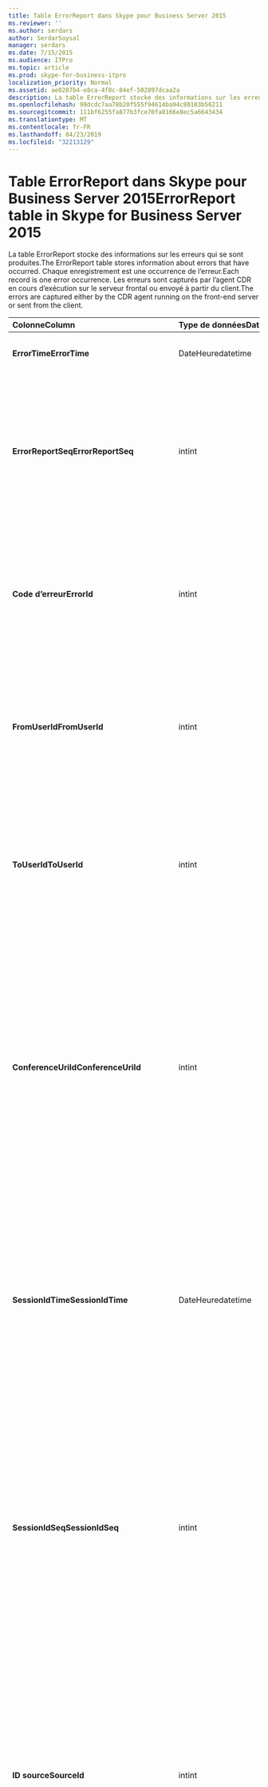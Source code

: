 ```yaml
---
title: Table ErrorReport dans Skype pour Business Server 2015
ms.reviewer: ''
ms.author: serdars
author: SerdarSoysal
manager: serdars
ms.date: 7/15/2015
ms.audience: ITPro
ms.topic: article
ms.prod: skype-for-business-itpro
localization_priority: Normal
ms.assetid: ae0287b4-e8ca-4f8c-84ef-502897dcaa2a
description: La table ErrorReport stocke des informations sur les erreurs qui se sont produites. Chaque enregistrement est une occurrence de l’erreur. Les erreurs sont capturés par l’agent CDR en cours d’exécution sur le serveur frontal ou envoyé à partir du client.
ms.openlocfilehash: 99dcdc7aa78b20f555f94614ba94c80103b56211
ms.sourcegitcommit: 111bf6255fa877b3fce70fa8166e8ec5a6643434
ms.translationtype: MT
ms.contentlocale: fr-FR
ms.lasthandoff: 04/23/2019
ms.locfileid: "32213129"
---
```

# <a name="errorreport-table-in-skype-for-business-server-2015"></a><span data-ttu-id="518d6-105">Table ErrorReport dans Skype pour Business Server 2015</span><span class="sxs-lookup"><span data-stu-id="518d6-105">ErrorReport table in Skype for Business Server 2015</span></span>
 
<span data-ttu-id="518d6-106">La table ErrorReport stocke des informations sur les erreurs qui se sont produites.</span><span class="sxs-lookup"><span data-stu-id="518d6-106">The ErrorReport table stores information about errors that have occurred.</span></span> <span data-ttu-id="518d6-107">Chaque enregistrement est une occurrence de l’erreur.</span><span class="sxs-lookup"><span data-stu-id="518d6-107">Each record is one error occurrence.</span></span> <span data-ttu-id="518d6-108">Les erreurs sont capturés par l’agent CDR en cours d’exécution sur le serveur frontal ou envoyé à partir du client.</span><span class="sxs-lookup"><span data-stu-id="518d6-108">The errors are captured either by the CDR agent running on the front-end server or sent from the client.</span></span>
  
|<span data-ttu-id="518d6-109">**Colonne**</span><span class="sxs-lookup"><span data-stu-id="518d6-109">**Column**</span></span>|<span data-ttu-id="518d6-110">**Type de données**</span><span class="sxs-lookup"><span data-stu-id="518d6-110">**Data Type**</span></span>|<span data-ttu-id="518d6-111">**Clé/Index**</span><span class="sxs-lookup"><span data-stu-id="518d6-111">**Key/Index**</span></span>|<span data-ttu-id="518d6-112">**Détails**</span><span class="sxs-lookup"><span data-stu-id="518d6-112">**Details**</span></span>|
|:-----|:-----|:-----|:-----|
|<span data-ttu-id="518d6-113">**ErrorTime**</span><span class="sxs-lookup"><span data-stu-id="518d6-113">**ErrorTime**</span></span> <br/> |<span data-ttu-id="518d6-114">DateHeure</span><span class="sxs-lookup"><span data-stu-id="518d6-114">datetime</span></span>  <br/> |<span data-ttu-id="518d6-115">Principal</span><span class="sxs-lookup"><span data-stu-id="518d6-115">Primary</span></span>  <br/> |<span data-ttu-id="518d6-116">Date et heure de l’erreur.</span><span class="sxs-lookup"><span data-stu-id="518d6-116">Date and time the error occurred.</span></span>  <br/> |
|<span data-ttu-id="518d6-117">**ErrorReportSeq**</span><span class="sxs-lookup"><span data-stu-id="518d6-117">**ErrorReportSeq**</span></span> <br/> |<span data-ttu-id="518d6-118">int</span><span class="sxs-lookup"><span data-stu-id="518d6-118">int</span></span>  <br/> |<span data-ttu-id="518d6-119">Principal</span><span class="sxs-lookup"><span data-stu-id="518d6-119">Primary</span></span>  <br/> |<span data-ttu-id="518d6-120">Numéro d’identification pour identifier le rapport d’erreurs.</span><span class="sxs-lookup"><span data-stu-id="518d6-120">ID number to identify the error report.</span></span> <span data-ttu-id="518d6-121">Utilisé conjointement avec **ErrorTime** pour identifier de manière unique un rapport d’erreurs.</span><span class="sxs-lookup"><span data-stu-id="518d6-121">Used in conjunction with **ErrorTime** to uniquely identify an error report.</span></span> <br/> |
|<span data-ttu-id="518d6-122">**Code d’erreur**</span><span class="sxs-lookup"><span data-stu-id="518d6-122">**ErrorId**</span></span> <br/> |<span data-ttu-id="518d6-123">int</span><span class="sxs-lookup"><span data-stu-id="518d6-123">int</span></span>  <br/> |<span data-ttu-id="518d6-124">Étrangère</span><span class="sxs-lookup"><span data-stu-id="518d6-124">Foreign</span></span>  <br/> |<span data-ttu-id="518d6-125">ID unique du type d’erreur.</span><span class="sxs-lookup"><span data-stu-id="518d6-125">Unique ID of the error type.</span></span> <span data-ttu-id="518d6-126">Consultez la [table ErrorDef dans Skype pour Business Server 2015](errordef.md) pour plus d’informations.</span><span class="sxs-lookup"><span data-stu-id="518d6-126">See the [ErrorDef table in Skype for Business Server 2015](errordef.md) for more information.</span></span> <br/> |
|<span data-ttu-id="518d6-127">**FromUserId**</span><span class="sxs-lookup"><span data-stu-id="518d6-127">**FromUserId**</span></span> <br/> |<span data-ttu-id="518d6-128">int</span><span class="sxs-lookup"><span data-stu-id="518d6-128">int</span></span>  <br/> |<span data-ttu-id="518d6-129">Étrangère</span><span class="sxs-lookup"><span data-stu-id="518d6-129">Foreign</span></span>  <br/> |<span data-ttu-id="518d6-130">Utilisateur à l’origine de la demande qui a provoqué l’erreur.</span><span class="sxs-lookup"><span data-stu-id="518d6-130">User who originated the request that caused the error.</span></span> <span data-ttu-id="518d6-131">Reportez-vous au [tableau utilisateurs](users.md) pour plus d’informations.</span><span class="sxs-lookup"><span data-stu-id="518d6-131">See the [Users table](users.md) for more information.</span></span> <br/> |
|<span data-ttu-id="518d6-132">**ToUserId**</span><span class="sxs-lookup"><span data-stu-id="518d6-132">**ToUserId**</span></span> <br/> |<span data-ttu-id="518d6-133">int</span><span class="sxs-lookup"><span data-stu-id="518d6-133">int</span></span>  <br/> |<span data-ttu-id="518d6-134">Étrangère</span><span class="sxs-lookup"><span data-stu-id="518d6-134">Foreign</span></span>  <br/> |<span data-ttu-id="518d6-135">Utilisateur de destination de la demande qui a provoqué l’erreur.</span><span class="sxs-lookup"><span data-stu-id="518d6-135">Destination user for the request that caused the error.</span></span> <span data-ttu-id="518d6-136">Reportez-vous au [tableau utilisateurs](users.md) pour plus d’informations.</span><span class="sxs-lookup"><span data-stu-id="518d6-136">See the [Users table](users.md) for more information.</span></span> <br/> |
|<span data-ttu-id="518d6-137">**ConferenceUriId**</span><span class="sxs-lookup"><span data-stu-id="518d6-137">**ConferenceUriId**</span></span> <br/> |<span data-ttu-id="518d6-138">int</span><span class="sxs-lookup"><span data-stu-id="518d6-138">int</span></span>  <br/> |<span data-ttu-id="518d6-139">Étrangère</span><span class="sxs-lookup"><span data-stu-id="518d6-139">Foreign</span></span>  <br/> |<span data-ttu-id="518d6-140">URI de conférence relatives à l’erreur.</span><span class="sxs-lookup"><span data-stu-id="518d6-140">Conference URI related to the error.</span></span> <span data-ttu-id="518d6-141">Consultez la [table ConferenceUris dans Skype pour Business Server 2015](conferenceuris.md) pour plus d’informations.</span><span class="sxs-lookup"><span data-stu-id="518d6-141">See the [ConferenceUris table in Skype for Business Server 2015](conferenceuris.md) for more information.</span></span> <span data-ttu-id="518d6-142">En règle générale, si ConferenceUriId n’est pas null, puis FromUserId ou ToUserId est null.</span><span class="sxs-lookup"><span data-stu-id="518d6-142">Typically, if ConferenceUriId is not null, then either FromUserId or ToUserId will be null.</span></span> <br/> |
|<span data-ttu-id="518d6-143">**SessionIdTime**</span><span class="sxs-lookup"><span data-stu-id="518d6-143">**SessionIdTime**</span></span> <br/> |<span data-ttu-id="518d6-144">DateHeure</span><span class="sxs-lookup"><span data-stu-id="518d6-144">datetime</span></span>  <br/> |<span data-ttu-id="518d6-145">Étrangère</span><span class="sxs-lookup"><span data-stu-id="518d6-145">Foreign</span></span>  <br/> |<span data-ttu-id="518d6-146">Utilisé en conjonction avec **SessionIdSeq** pour identifier de manière unique une session.</span><span class="sxs-lookup"><span data-stu-id="518d6-146">Used in conjunction with **SessionIdSeq** to uniquely identify a session.</span></span> <span data-ttu-id="518d6-147">Consultez le [tableau dans Skype pour Business Server 2015 des boîtes de dialogue](dialogs.md) pour plus d’informations.</span><span class="sxs-lookup"><span data-stu-id="518d6-147">See the [Dialogs table in Skype for Business Server 2015](dialogs.md) for more information.</span></span> <br/> |
|<span data-ttu-id="518d6-148">**SessionIdSeq**</span><span class="sxs-lookup"><span data-stu-id="518d6-148">**SessionIdSeq**</span></span> <br/> |<span data-ttu-id="518d6-149">int</span><span class="sxs-lookup"><span data-stu-id="518d6-149">int</span></span>  <br/> |<span data-ttu-id="518d6-150">Étrangère</span><span class="sxs-lookup"><span data-stu-id="518d6-150">Foreign</span></span>  <br/> |<span data-ttu-id="518d6-151">Numéro d’identification pour identifier la session.</span><span class="sxs-lookup"><span data-stu-id="518d6-151">ID number to identify the session.</span></span> <span data-ttu-id="518d6-152">Utilisé conjointement avec **SessionIdTime** pour identifier de manière unique une session.</span><span class="sxs-lookup"><span data-stu-id="518d6-152">Used in conjunction with **SessionIdTime** to uniquely identify a session.</span></span> <span data-ttu-id="518d6-153">Consultez le [tableau dans Skype pour Business Server 2015 des boîtes de dialogue](dialogs.md) pour plus d’informations.</span><span class="sxs-lookup"><span data-stu-id="518d6-153">See the [Dialogs table in Skype for Business Server 2015](dialogs.md) for more information.</span></span> <br/> |
|<span data-ttu-id="518d6-154">**ID source**</span><span class="sxs-lookup"><span data-stu-id="518d6-154">**SourceId**</span></span> <br/> |<span data-ttu-id="518d6-155">int</span><span class="sxs-lookup"><span data-stu-id="518d6-155">int</span></span>  <br/> |<span data-ttu-id="518d6-156">Étrangère</span><span class="sxs-lookup"><span data-stu-id="518d6-156">Foreign</span></span>  <br/> |<span data-ttu-id="518d6-157">Serveur qui a envoyé le rapport d’erreurs (si le rapport est envoyé à partir d’un composant serveur).</span><span class="sxs-lookup"><span data-stu-id="518d6-157">Server that sent the error report (if the report is being sent from a server component).</span></span> <span data-ttu-id="518d6-158">Consultez le [tableau de serveurs](servers.md) pour plus d’informations.</span><span class="sxs-lookup"><span data-stu-id="518d6-158">See the [Servers table](servers.md) for more information.</span></span> <br/> <span data-ttu-id="518d6-159">Ce champ est une nouveauté dans Microsoft Lync Server 2013.</span><span class="sxs-lookup"><span data-stu-id="518d6-159">This field was introduced in Microsoft Lync Server 2013.</span></span>  <br/> |
|<span data-ttu-id="518d6-160">**ApplicationId**</span><span class="sxs-lookup"><span data-stu-id="518d6-160">**ApplicationId**</span></span> <br/> |<span data-ttu-id="518d6-161">int</span><span class="sxs-lookup"><span data-stu-id="518d6-161">int</span></span>  <br/> |<span data-ttu-id="518d6-162">Étrangère</span><span class="sxs-lookup"><span data-stu-id="518d6-162">Foreign</span></span>  <br/> |<span data-ttu-id="518d6-163">Serveur qui a envoyé le rapport d’erreurs (si le rapport est envoyé à partir d’un composant serveur).</span><span class="sxs-lookup"><span data-stu-id="518d6-163">Server that sent the error report (if the report is being sent from a server component).</span></span> <span data-ttu-id="518d6-164">Consultez la [table de l’Application dans Skype pour Business Server 2015](application.md) pour plus d’informations.</span><span class="sxs-lookup"><span data-stu-id="518d6-164">See the [Application table in Skype for Business Server 2015](application.md) for more information.</span></span> <br/> <span data-ttu-id="518d6-165">Ce champ est une nouveauté dans Microsoft Lync Server 2013.</span><span class="sxs-lookup"><span data-stu-id="518d6-165">This field was introduced in Microsoft Lync Server 2013.</span></span>  <br/> |
|<span data-ttu-id="518d6-166">**MsDiagHeader**</span><span class="sxs-lookup"><span data-stu-id="518d6-166">**MsDiagHeader**</span></span> <br/> |<span data-ttu-id="518d6-167">image</span><span class="sxs-lookup"><span data-stu-id="518d6-167">image</span></span>  <br/> | <br/> |<span data-ttu-id="518d6-168">Plus d’informations sur l’erreur.</span><span class="sxs-lookup"><span data-stu-id="518d6-168">More information about the error.</span></span>  <br/> <span data-ttu-id="518d6-169">Ces données peuvent être converties au format texte à l’aide de la syntaxe suivante :</span><span class="sxs-lookup"><span data-stu-id="518d6-169">This data can be converted to text format by using this syntax:</span></span>  <br/>  `cast(cast(Detail as varbinary(max)) as varchar(max))` <br/> |
|<span data-ttu-id="518d6-170">**ClientVersionId**</span><span class="sxs-lookup"><span data-stu-id="518d6-170">**ClientVersionId**</span></span> <br/> |<span data-ttu-id="518d6-171">int</span><span class="sxs-lookup"><span data-stu-id="518d6-171">int</span></span>  <br/> |<span data-ttu-id="518d6-172">Étrangère</span><span class="sxs-lookup"><span data-stu-id="518d6-172">Foreign</span></span>  <br/> |<span data-ttu-id="518d6-173">La version du client du point de terminaison qui envoie le rapport d’erreurs.</span><span class="sxs-lookup"><span data-stu-id="518d6-173">The client version of endpoint that sends the error report.</span></span> <span data-ttu-id="518d6-174">Consultez la [table ClientVersions dans Skype pour Business Server 2015](clientversions.md) pour plus d’informations.</span><span class="sxs-lookup"><span data-stu-id="518d6-174">See the [ClientVersions table in Skype for Business Server 2015](clientversions.md) for more information.</span></span> <br/> |
|<span data-ttu-id="518d6-175">**IsCapturedByServer**</span><span class="sxs-lookup"><span data-stu-id="518d6-175">**IsCapturedByServer**</span></span> <br/> |<span data-ttu-id="518d6-176">bit</span><span class="sxs-lookup"><span data-stu-id="518d6-176">bit</span></span>  <br/> ||<span data-ttu-id="518d6-177">Est le rapport d’erreurs capturé par l’agent CDR en cours d’exécution sur le serveur frontal ou envoyé par le client.</span><span class="sxs-lookup"><span data-stu-id="518d6-177">Is the error report captured by the CDR agent running on the front-end server, or sent by the client.</span></span>  <br/> |
|<span data-ttu-id="518d6-178">**Indicateur**</span><span class="sxs-lookup"><span data-stu-id="518d6-178">**Flag**</span></span> <br/> |<span data-ttu-id="518d6-179">smallint</span><span class="sxs-lookup"><span data-stu-id="518d6-179">smallint</span></span>  <br/> ||<span data-ttu-id="518d6-180">Réservé pour une utilisation future.</span><span class="sxs-lookup"><span data-stu-id="518d6-180">Reserved for future use.</span></span>  <br/> |
|<span data-ttu-id="518d6-181">**TelemetryId**</span><span class="sxs-lookup"><span data-stu-id="518d6-181">**TelemetryId**</span></span> <br/> |<span data-ttu-id="518d6-182">uniqueIdentifier</span><span class="sxs-lookup"><span data-stu-id="518d6-182">uniqueIdentifier</span></span>  <br/> ||<span data-ttu-id="518d6-183">Identificateur unique corrélant les informations d’heure jointure pour les différents composants impliqués dans une conférence.</span><span class="sxs-lookup"><span data-stu-id="518d6-183">Unique identifier correlating join time information for the different components involved in a conference.</span></span>  <br/> <span data-ttu-id="518d6-184">Ce champ est une nouveauté dans Microsoft Lync Server 2013.</span><span class="sxs-lookup"><span data-stu-id="518d6-184">This field was introduced in Microsoft Lync Server 2013.</span></span>  <br/> |
|<span data-ttu-id="518d6-185">**SessionSetupTime**</span><span class="sxs-lookup"><span data-stu-id="518d6-185">**SessionSetupTime**</span></span> <br/> |<span data-ttu-id="518d6-186">int</span><span class="sxs-lookup"><span data-stu-id="518d6-186">int</span></span>  <br/> ||<span data-ttu-id="518d6-187">Temps (en millisecondes) nécessaire pour un composant spécifique pour participer à une conférence.</span><span class="sxs-lookup"><span data-stu-id="518d6-187">Time (in milliseconds) required for a specific component to join a conference.</span></span>  <br/> <span data-ttu-id="518d6-188">Ce champ est une nouveauté dans Microsoft Lync Server 2013.</span><span class="sxs-lookup"><span data-stu-id="518d6-188">This field was introduced in Microsoft Lync Server 2013.</span></span>  <br/> |
|<span data-ttu-id="518d6-189">**ServerId**</span><span class="sxs-lookup"><span data-stu-id="518d6-189">**ServerId**</span></span> <br/> |<span data-ttu-id="518d6-190">int</span><span class="sxs-lookup"><span data-stu-id="518d6-190">int</span></span>  <br/> |<span data-ttu-id="518d6-191">Étrangère</span><span class="sxs-lookup"><span data-stu-id="518d6-191">Foreign</span></span>  <br/> |<span data-ttu-id="518d6-192">Représente le nom de domaine complet du serveur qui a généré le rapport d’erreurs.</span><span class="sxs-lookup"><span data-stu-id="518d6-192">Represents the fully qualified domain name of the server that generated the error report.</span></span>  <br/> |
|<span data-ttu-id="518d6-193">**PoolId**</span><span class="sxs-lookup"><span data-stu-id="518d6-193">**PoolId**</span></span> <br/> |<span data-ttu-id="518d6-194">int</span><span class="sxs-lookup"><span data-stu-id="518d6-194">int</span></span>  <br/> |<span data-ttu-id="518d6-195">Étrangère</span><span class="sxs-lookup"><span data-stu-id="518d6-195">Foreign</span></span>  <br/> |<span data-ttu-id="518d6-196">Représente le nom de domaine complet du pool où le rapport d’erreurs a été généré.</span><span class="sxs-lookup"><span data-stu-id="518d6-196">Represents the fully qualified domain name of the pool where the error report was generated.</span></span>  <br/> |
|<span data-ttu-id="518d6-197">**Heure de dernière modification**</span><span class="sxs-lookup"><span data-stu-id="518d6-197">**LastModifiedTime**</span></span> <br/> |<span data-ttu-id="518d6-198">DateTime</span><span class="sxs-lookup"><span data-stu-id="518d6-198">Datetime</span></span>  <br/> ||<span data-ttu-id="518d6-199">Pour une utilisation interne par le service de surveillance.</span><span class="sxs-lookup"><span data-stu-id="518d6-199">For internal use by the Monitoring service.</span></span>  <br/> <span data-ttu-id="518d6-200">Ce champ est une nouveauté dans Skype pour Business Server 2015.</span><span class="sxs-lookup"><span data-stu-id="518d6-200">This field was introduced in Skype for Business Server 2015.</span></span>  <br/> |
   

